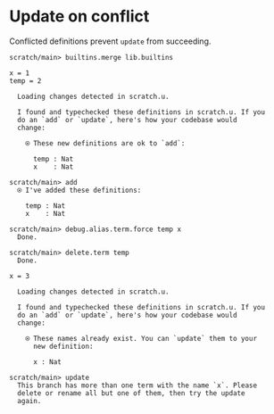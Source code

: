 # Update on conflict

Conflicted definitions prevent `update` from succeeding.

``` ucm :hide
scratch/main> builtins.merge lib.builtins
```

``` unison
x = 1
temp = 2
```

``` ucm :added-by-ucm
  Loading changes detected in scratch.u.

  I found and typechecked these definitions in scratch.u. If you
  do an `add` or `update`, here's how your codebase would
  change:
  
    ⍟ These new definitions are ok to `add`:
    
      temp : Nat
      x    : Nat

```

``` ucm
scratch/main> add
  ⍟ I've added these definitions:
  
    temp : Nat
    x    : Nat

scratch/main> debug.alias.term.force temp x
  Done.

scratch/main> delete.term temp
  Done.

```

``` unison
x = 3
```

``` ucm :added-by-ucm
  Loading changes detected in scratch.u.

  I found and typechecked these definitions in scratch.u. If you
  do an `add` or `update`, here's how your codebase would
  change:
  
    ⍟ These names already exist. You can `update` them to your
      new definition:
    
      x : Nat

```

``` ucm :error
scratch/main> update
  This branch has more than one term with the name `x`. Please
  delete or rename all but one of them, then try the update
  again.

```
